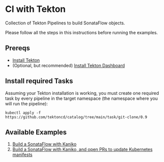 # CI with Tekton

Collection of Tekton Pipelines to build SonataFlow objects.

Please follow all the steps in this instructions before running the examples.

## Prereqs

- [Install Tekton](https://tekton.dev/docs/installation/local-installation/)
- (Optional, but recommended) [Install Tekton Dashboard](https://tekton.dev/docs/dashboard/)

## Install required Tasks

Assuming your Tekton installation is working, you must create one required task by every pipeline in the target namespace (the namespace where you will run the pipeline):

```shell
kubectl apply -f https://github.com/tektoncd/catalog/tree/main/task/git-clone/0.9
```

## Available Examples

1. [Build a SonataFlow with Kaniko](01-build-kaniko/README.md)
2. [Build a SonataFlow with Kaniko, and open PRs to update Kubernetes manifests](02-build-kaniko-gen-manifest/README.md)
